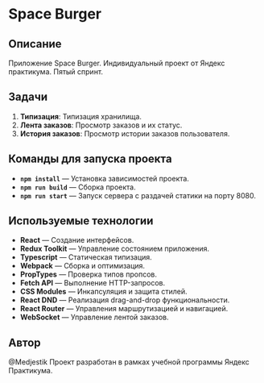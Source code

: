 # Space Burger

## Описание

Приложение Space Burger. Индивидуальный проект от Яндекс практикума. Пятый спринт. 

## Задачи

1. **Типизация**: Типизация хранилища.
2. **Лента заказов**: Просмотр заказов и их статус.
3. **История заказов**: Просмотр истории заказов пользователя.

## Команды для запуска проекта

- **`npm install`** — Установка зависимостей проекта.
- **`npm run build`** — Сборка проекта.
- **`npm run start`** — Запуск сервера с раздачей статики на порту 8080.

## Используемые технологии

- **React** — Создание интерфейсов.
- **Redux Toolkit** — Управление состоянием приложения.
- **Typescript** — Статическая типизация.
- **Webpack** — Сборка и оптимизация.
- **PropTypes** — Проверка типов пропсов.
- **Fetch API** — Выполнение HTTP-запросов.
- **CSS Modules** — Инкапсуляция и защита стилей.
- **React DND** — Реализация drag-and-drop функциональности.
- **React Router** — Управления маршрутизацией и навигацией.
- **WebSocket** — Управление лентой заказов.

## Автор
@Medjestik
Проект разработан в рамках учебной программы Яндекс Практикума.
